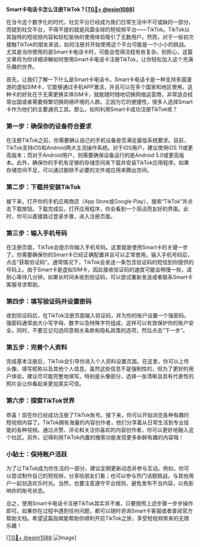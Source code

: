 **Smart卡电话卡怎么注册TikTok？[[TG💪+ @esim1088](https://t.me/s/esim1088)]**

在当今这个数字化的时代，社交平台已经成为我们日常生活中不可或缺的一部分。而提到社交平台，不得不提的就是风靡全球的短视频平台——TikTok。TikTok以其独特的短视频内容和轻松愉快的使用体验吸引了无数用户。然而，对于一些初次接触TikTok的朋友来说，如何注册并开始使用这个平台可能是一个小小的挑战。尤其是当你使用的是Smart卡电话卡时，可能会觉得流程有些复杂。别担心，这篇文章将为你详细讲解如何使用Smart卡电话卡注册TikTok，让你轻松加入这个充满乐趣的世界。

首先，让我们了解一下什么是Smart卡电话卡。Smart卡电话卡是一种支持多国漫游的虚拟SIM卡，它能够通过手机APP激活，并且可以在多个国家和地区使用。这种卡的好处在于无需更换实体SIM卡，就能随时随地切换网络运营商，非常适合经常出国或者需要频繁切换网络环境的人群。正因为它的便捷性，很多人选择Smart卡作为他们的主要通讯工具。那么，如何利用Smart卡成功注册TikTok呢？

### **第一步：确保你的设备符合要求**

在注册TikTok之前，你需要确认自己的手机设备是否满足最低系统要求。目前，TikTok支持iOS和Android两大主流操作系统。对于iOS用户，建议使用iOS 11或更高版本；而对于Android用户，则需要确保设备运行的是Android 5.0或更高版本。此外，确保你的手机有足够的存储空间来下载并安装TikTok应用程序。如果存储空间不足，可以通过删除不必要的文件或应用来腾出空间。

### **第二步：下载并安装TikTok**

接下来，打开你的手机应用商店（App Store或Google Play），搜索“TikTok”并点击下载按钮。下载完成后，打开应用程序，你会看到一个简洁而友好的界面。此时，你可以直接跳过登录步骤，进入注册页面。

### **第三步：输入手机号码**

在注册页面，TikTok会提示你输入手机号码。这里就是使用Smart卡的关键一步了。你需要确保你的Smart卡已经正确配置并且可以正常使用。输入手机号码后，点击“获取验证码”。通常情况下，TikTok会发送一条包含验证码的短信到你提供的号码上。由于Smart卡是虚拟SIM卡，因此接收验证码的速度可能会稍慢一些，请耐心等待几分钟。如果长时间未收到验证码，可以尝试重新发送或者联系Smart卡客服寻求帮助。

### **第四步：填写验证码并设置密码**

收到验证码后，在TikTok注册页面输入验证码，并为你的账户设置一个强密码。强密码通常由大小写字母、数字以及特殊字符组成，这样可以有效保护你的账户安全。同时，不要忘记勾选同意相关条款和隐私政策的选项，然后点击“下一步”。

### **第五步：完善个人资料**

完成基本注册后，TikTok会引导你进入个人资料设置页面。在这里，你可以上传头像、填写昵称以及其他个人信息。虽然这些信息不是强制性的，但为了更好的用户体验，建议尽可能完整地填写。特别是头像部分，选择一张清晰且具有代表性的照片会让你看起来更加真实可信。

### **第六步：探索TikTok世界**

恭喜！现在你已经成功注册了TikTok账号。接下来，你可以开始浏览各种有趣的短视频内容了。TikTok拥有海量的内容创作者，他们分享着从日常生活到专业技能的各种视频。通过点赞、评论和关注你喜欢的内容创作者，你可以更好地融入这个社区。另外，记得利用TikTok内置的搜索功能发现更多新鲜有趣的内容哦！

### **小贴士：保持账户活跃**

为了让TikTok成为你生活的一部分，建议定期更新动态并参与互动。例如，你可以尝试制作自己的短视频，分享给朋友们看；也可以参与热门话题挑战，与其他用户一起创造欢乐时光。当然，也要注意遵守平台规则，避免发布不当内容，以免影响你的账号状态。

总之，使用Smart卡电话卡注册TikTok其实并不难，只要按照上述步骤一步步操作即可。如果你在过程中遇到任何问题，都可以随时咨询Smart卡客服或者查阅官方帮助文档。希望这篇指南能帮助你顺利开启TikTok之旅，享受短视频带来的无限乐趣！

[[TG💪+ @esim1088](https://t.me/s/esim1088) ![Image](https://i.postimg.cc/4NQfJmqS/Snipaste-2025-05-13-00-14-12.png)]